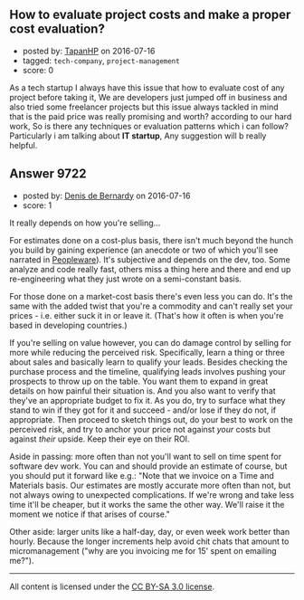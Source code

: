 ## How to evaluate project costs and make a proper cost evaluation?

- posted by: [TapanHP](https://stackexchange.com/users/7167579/tapanhp) on 2016-07-16
- tagged: `tech-company`, `project-management`
- score: 0

<p>As a tech startup I always have this issue that how to evaluate cost of any project before taking it, We are developers just jumped off in business and also tried some freelancer projects but this issue always tackled in mind that is the paid price was really promising and worth? according to our hard work, So is there any techniques or evaluation patterns which i can follow?  Particularly i am talking about <strong>IT startup</strong>, Any suggestion will b really helpful.</p>



## Answer 9722

- posted by: [Denis de Bernardy](https://stackexchange.com/users/182468/denis-de-bernardy) on 2016-07-16
- score: 1

<p>It really depends on how you're selling...</p>

<p>For estimates done on a cost-plus basis, there isn't much beyond the hunch you build by gaining experience (an anecdote or two of which you'll see narrated in <a href="http://rads.stackoverflow.com/amzn/click/0932633439" rel="nofollow">Peopleware</a>). It's subjective and depends on the dev, too. Some analyze and code really fast, others miss a thing here and there and end up re-engineering what they just wrote on a semi-constant basis.</p>

<p>For those done on a market-cost basis there's even less you can do. It's the same with the added twist that you're a commodity and can't really set your prices - i.e. either suck it in or leave it. (That's how it often is when you're based in developing countries.)</p>

<p>If you're selling on value however, you can do damage control by selling for more while reducing the perceived risk. Specifically, learn a thing or three about sales and basically learn to qualify your leads. Besides checking the purchase process and the timeline, qualifying leads involves pushing your prospects to throw up on the table. You want them to expand in great details on how painful their situation is. And you also want to verify that they've an appropriate budget to fix it. As you do, try to surface what they stand to win if they got for it and succeed - and/or lose if they do not, if appropriate. Then proceed to sketch things out, do your best to work on the perceived risk, and try to anchor your price not against <em>your</em> costs but against <em>their</em> upside. Keep their eye on their ROI.</p>

<p>Aside in passing: more often than not you'll want to sell on time spent for software dev work. You can and should provide an estimate of course, but you should put it forward like e.g.: "Note that we invoice on a Time and Materials basis. Our estimates are mostly accurate more often than not, but not always owing to unexpected complications. If we're wrong and take less time it'll be cheaper, but it works the same the other way. We'll raise it the moment we notice if that arises of course."</p>

<p>Other aside: larger units like a half-day, day, or even week work better than hourly. Because the longer increments help avoid chit chats that amount to micromanagement ("why are you invoicing me for 15' spent on emailing me?").</p>




---

All content is licensed under the [CC BY-SA 3.0 license](https://creativecommons.org/licenses/by-sa/3.0/).
